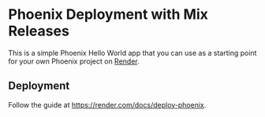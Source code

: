 # Phoenix Deployment with Mix Releases

This is a simple Phoenix Hello World app that you can use as a starting point for your own Phoenix project on [Render](https://render.com).

## Deployment

Follow the guide at https://render.com/docs/deploy-phoenix.
